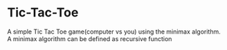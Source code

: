 # Tic-Tac-Toe
A simple Tic Tac Toe game(computer vs you) using the minimax algorithm.
A minimax algorithm can be defined as recursive function

